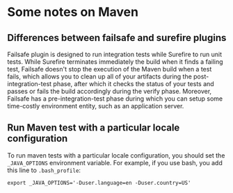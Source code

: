 # Some notes on Maven
## Differences between failsafe and surefire plugins

Failsafe plugin is designed to run integration tests while Surefire to run unit tests.
While Surefire terminates immediately the build when it finds a failing test, 
Failsafe doesn't stop the execution of the Maven build when a test fails, which allows you to clean up all of your artifacts 
during the post-integration-test phase, after which it checks the status of your tests and passes or fails the build accordingly 
during the verify phase. Moreover, Failsafe has a pre-integration-test phase during which you can setup some time-costly environment entity, 
such as an application server.

## Run Maven test with a particular locale configuration
To run maven tests with a particular locale configuration, you should set the `_JAVA_OPTIONS` environment variable.
For example, if you use bash, you add this line to `.bash_profile`:

`export _JAVA_OPTIONS='-Duser.language=en -Duser.country=US'`